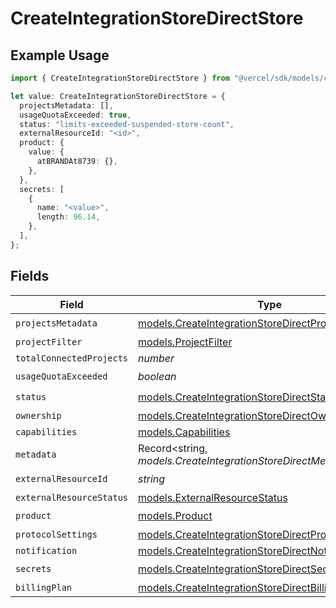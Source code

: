 # CreateIntegrationStoreDirectStore

## Example Usage

```typescript
import { CreateIntegrationStoreDirectStore } from "@vercel/sdk/models/createintegrationstoredirectop.js";

let value: CreateIntegrationStoreDirectStore = {
  projectsMetadata: [],
  usageQuotaExceeded: true,
  status: "limits-exceeded-suspended-store-count",
  externalResourceId: "<id>",
  product: {
    value: {
      atBRANDAt8739: {},
    },
  },
  secrets: [
    {
      name: "<value>",
      length: 96.14,
    },
  ],
};
```

## Fields

| Field                                                                                                              | Type                                                                                                               | Required                                                                                                           | Description                                                                                                        |
| ------------------------------------------------------------------------------------------------------------------ | ------------------------------------------------------------------------------------------------------------------ | ------------------------------------------------------------------------------------------------------------------ | ------------------------------------------------------------------------------------------------------------------ |
| `projectsMetadata`                                                                                                 | [models.CreateIntegrationStoreDirectProjectsMetadata](../models/createintegrationstoredirectprojectsmetadata.md)[] | :heavy_check_mark:                                                                                                 | N/A                                                                                                                |
| `projectFilter`                                                                                                    | [models.ProjectFilter](../models/projectfilter.md)                                                                 | :heavy_minus_sign:                                                                                                 | N/A                                                                                                                |
| `totalConnectedProjects`                                                                                           | *number*                                                                                                           | :heavy_minus_sign:                                                                                                 | N/A                                                                                                                |
| `usageQuotaExceeded`                                                                                               | *boolean*                                                                                                          | :heavy_check_mark:                                                                                                 | N/A                                                                                                                |
| `status`                                                                                                           | [models.CreateIntegrationStoreDirectStatus](../models/createintegrationstoredirectstatus.md)                       | :heavy_check_mark:                                                                                                 | N/A                                                                                                                |
| `ownership`                                                                                                        | [models.CreateIntegrationStoreDirectOwnership](../models/createintegrationstoredirectownership.md)                 | :heavy_minus_sign:                                                                                                 | N/A                                                                                                                |
| `capabilities`                                                                                                     | [models.Capabilities](../models/capabilities.md)                                                                   | :heavy_minus_sign:                                                                                                 | N/A                                                                                                                |
| `metadata`                                                                                                         | Record<string, *models.CreateIntegrationStoreDirectMetadata*>                                                      | :heavy_minus_sign:                                                                                                 | N/A                                                                                                                |
| `externalResourceId`                                                                                               | *string*                                                                                                           | :heavy_check_mark:                                                                                                 | N/A                                                                                                                |
| `externalResourceStatus`                                                                                           | [models.ExternalResourceStatus](../models/externalresourcestatus.md)                                               | :heavy_minus_sign:                                                                                                 | N/A                                                                                                                |
| `product`                                                                                                          | [models.Product](../models/product.md)                                                                             | :heavy_check_mark:                                                                                                 | N/A                                                                                                                |
| `protocolSettings`                                                                                                 | [models.CreateIntegrationStoreDirectProtocolSettings](../models/createintegrationstoredirectprotocolsettings.md)   | :heavy_minus_sign:                                                                                                 | N/A                                                                                                                |
| `notification`                                                                                                     | [models.CreateIntegrationStoreDirectNotification](../models/createintegrationstoredirectnotification.md)           | :heavy_minus_sign:                                                                                                 | N/A                                                                                                                |
| `secrets`                                                                                                          | [models.CreateIntegrationStoreDirectSecrets](../models/createintegrationstoredirectsecrets.md)[]                   | :heavy_check_mark:                                                                                                 | N/A                                                                                                                |
| `billingPlan`                                                                                                      | [models.CreateIntegrationStoreDirectBillingPlan](../models/createintegrationstoredirectbillingplan.md)             | :heavy_minus_sign:                                                                                                 | N/A                                                                                                                |